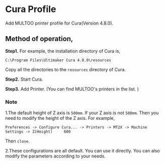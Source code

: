 # Cura Profile
Add MULTOO printer profile for Cura(Version 4.8.0).


## Method of operation,
**Step1.**
For example, the installation directory of Cura is,
```
C:\Program Files\Ultimaker Cura 4.8.0\resources
```
Copy all the directories to the ```resources``` directory of Cura.

**Step2.**
Start Cura.

**Step3.**
Add Printer.
(You can find MULTOO's printers in the list. )

### Note
1.The default height of Z axis is ```500mm```. If your Z axis is not ```500mm```. Then you need to modify the height of the Z axis.
For example,
```
Preferences -> Configure Cura... -> Printers -> MT2X -> Machine Settings -> Z(Height)     600
```
Then ```close```.

2.These configurations are all default. You can use it directly. You can also modify the parameters according to your needs.

